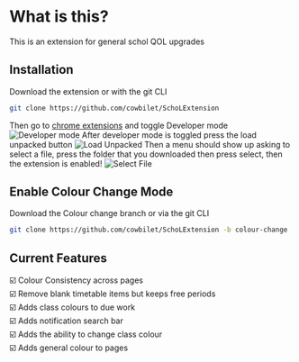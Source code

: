 # What is this?

This is an extension for general schol QOL upgrades

## Installation

Download the extension or with the git CLI 
```bash
git clone https://github.com/cowbilet/SchoLExtension
```
Then go to [chrome extensions](chrome://extensions/) and toggle Developer mode ![Developer mode](https://i.ibb.co/KrJGrQc/Developer-Mode-On.png)
After developer mode is toggled press the load unpacked button
![Load Unpacked](https://i.ibb.co/rmg1hrg/Load-Unpacked.png)
Then a menu should show up asking to select a file, press the folder that you downloaded then press select, then the extension is enabled!
![Select File](https://i.ibb.co/0Q3DxpY/Schol-Proof-Better.png)
## Enable Colour Change Mode
Download the Colour change branch or via the git CLI
```bash
git clone https://github.com/cowbilet/SchoLExtension -b colour-change
```
## Current Features
☑️ Colour Consistency across pages<br/>
☑️ Remove blank timetable items but keeps free periods<br/>
☑️ Adds class colours to due work<br/>
☑️ Adds notification search bar<br/>
☑️ Adds the ability to change class colour<br/>
☑️ Adds general colour to pages<br/>